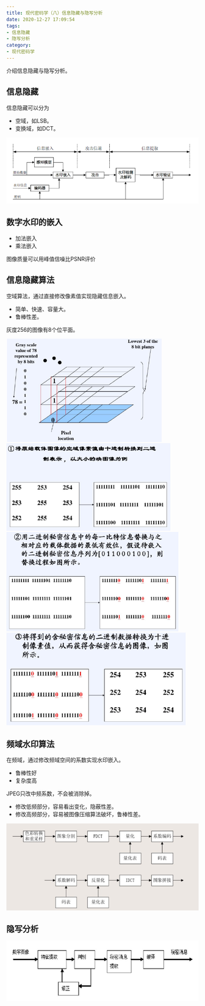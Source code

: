 ```yaml
---
title: 现代密码学（八）信息隐藏与隐写分析
date: 2020-12-27 17:09:54
tags:
- 信息隐藏
- 隐写分析
category:
- 现代密码学
---
```


介绍信息隐藏与隐写分析。

<!--more-->

## 信息隐藏

信息隐藏可以分为

- 空域，如LSB。
- 变换域，如DCT。

<img src="现代密码学（八）信息隐藏与隐写分析/image-20201228213531671.png" alt="image-20201228213531671" style="zoom:67%;" />

## 数字水印的嵌入

- 加法嵌入
- 乘法嵌入

图像质量可以用峰值信噪比PSNR评价

## 信息隐藏算法

空域算法，通过直接修改像素值实现隐藏信息嵌入。

- 简单、快速、容量大。
- 鲁棒性差。

灰度256的图像有8个位平面。

<img src="现代密码学（八）信息隐藏与隐写分析/image-20201228214154609.png" alt="image-20201228214154609" style="zoom:67%;" />

<img src="现代密码学（八）信息隐藏与隐写分析/image-20201228214300127.png" alt="image-20201228214300127" style="zoom:67%;" />

<img src="现代密码学（八）信息隐藏与隐写分析/image-20201228214310415.png" alt="image-20201228214310415" style="zoom:67%;" />

<img src="现代密码学（八）信息隐藏与隐写分析/image-20201228214318464.png" alt="image-20201228214318464" style="zoom:67%;" />

## 频域水印算法

在频域，通过修改频域空间的系数实现水印嵌入。

- 鲁棒性好
- 复杂度高

JPEG只改中频系数，不会被消除掉。

- 修改低频部分，容易看出变化，隐蔽性差。
- 修改高频部分，容易被图像压缩算法破坏，鲁棒性差。

<img src="现代密码学（八）信息隐藏与隐写分析/image-20201228214606301.png" alt="image-20201228214606301" style="zoom:67%;" />

## 隐写分析

<img src="现代密码学（八）信息隐藏与隐写分析/image-20201228215318459.png" alt="image-20201228215318459" style="zoom:67%;" />